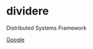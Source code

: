 # dividere
Distributed Systems Framework

<a href="https://www.google.com/" target="_blank">Google</a>

